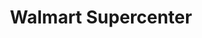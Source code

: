 ---
title: "Walmart Supercenter"
url: /conway/walmart-supercenter-myrtle-ridge-drive/
shop: supermarket
---